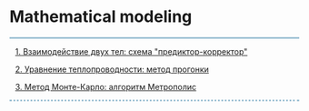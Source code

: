 <h1> Mathematical modeling</h1>
<div style="width:500px;
border-top:3px solid #9EC1D4;
border-bottom: dotted 3px #9EC1D4;
padding-left:10px">
<p><a href="https://github.com/dashukvita/Mat_mod_python/tree/master/task_1">1. Взаимодействие двух тел: схема "предиктор-корректор"</a></p>
<p><a href="https://github.com/dashukvita/Mat_mod_python/tree/master/task_2">2. Уравнение теплопроводности: метод прогонки</a></p>
<p><a href="https://github.com/dashukvita/Mat_mod_python/tree/master/task_3">3. Метод Монте-Карло: алгоритм Метрополис</a></p>

